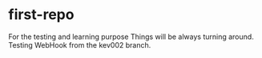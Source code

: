 # first-repo
For the testing and learning purpose
Things will be always turning around.
Testing WebHook from the kev002 branch.
